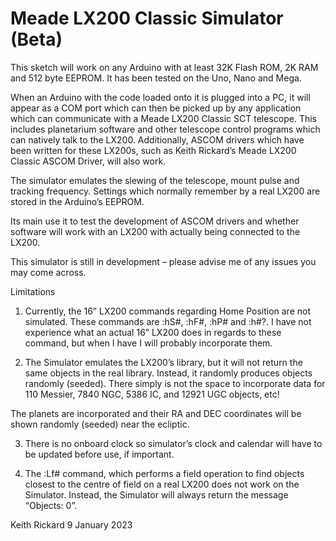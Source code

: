 # Meade LX200 Classic Simulator (Beta)

This sketch will work on any Arduino with at least 32K Flash ROM, 2K RAM and 512 byte EEPROM.  It has been tested on the Uno, Nano and Mega.

When an Arduino with the code loaded onto it is plugged into a PC, it will appear as a COM port which can then be picked up by any application which can communicate with a Meade LX200 Classic SCT telescope.  This includes planetarium software and other telescope control programs which can natively talk to the LX200.  Additionally, ASCOM drivers which have been written for these LX200s, such as Keith Rickard’s Meade LX200 Classic ASCOM Driver, will also work.

The simulator emulates the slewing of the telescope, mount pulse and tracking frequency.  Settings which normally remember by a real LX200 are stored in the Arduino’s EEPROM.

Its main use it to test the development of ASCOM drivers and whether software will work with an LX200 with actually being connected to the LX200.

This simulator is still in development – please advise me of any issues you may come across.

Limitations

1)	Currently, the 16” LX200 commands regarding Home Position are not simulated.  These commands are :hS#, :hF#, :hP# and :h#?.  I have not experience what an actual 16” LX200 does in regards to these command, but when I have I will probably incorporate them.

2)	The Simulator emulates the LX200’s library, but it will not return the same objects in the real library.  Instead, it randomly produces objects randomly (seeded).  There simply is not the space to incorporate data for 110 Messier, 7840 NGC, 5386 IC, and 12921 UGC objects, etc!

The planets are incorporated and their RA and DEC coordinates will be shown randomly (seeded) near the ecliptic.

3)	There is no onboard clock so simulator’s clock and calendar will have to be updated before use, if important.

4)	The :Lf# command, which performs a field operation to find objects closest to the centre of field on a real LX200 does not work on the Simulator. Instead, the Simulator will always return the message “Objects:  0”.

Keith Rickard
9 January 2023 
